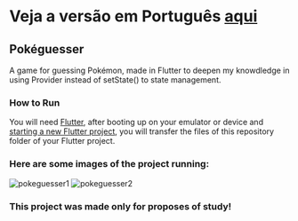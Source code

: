 # Veja a versão em Português <a href="README-ptbr.md">aqui</a>

## Pokéguesser

A game for guessing Pokémon, made in Flutter to deepen my knowdledge in using Provider instead of setState() to state management.

### How to Run

You will need <a href="https://docs.flutter.dev/get-started/install">Flutter</a>, after booting up on your emulator or device and <a href="https://docs.flutter.dev/get-started/codelab">starting a new Flutter project</a>, you will transfer the files of this repository folder of your Flutter project. 

### Here are some images of the project running:

![pokeguesser1](https://user-images.githubusercontent.com/113607857/197057975-b559c466-4b9e-485c-86e9-3dc0391021f4.gif)
![pokeguesser2](https://user-images.githubusercontent.com/113607857/197057982-5ad2f92e-5b62-4024-b824-a4f9430b002d.gif)

### This project was made only for proposes of study!


